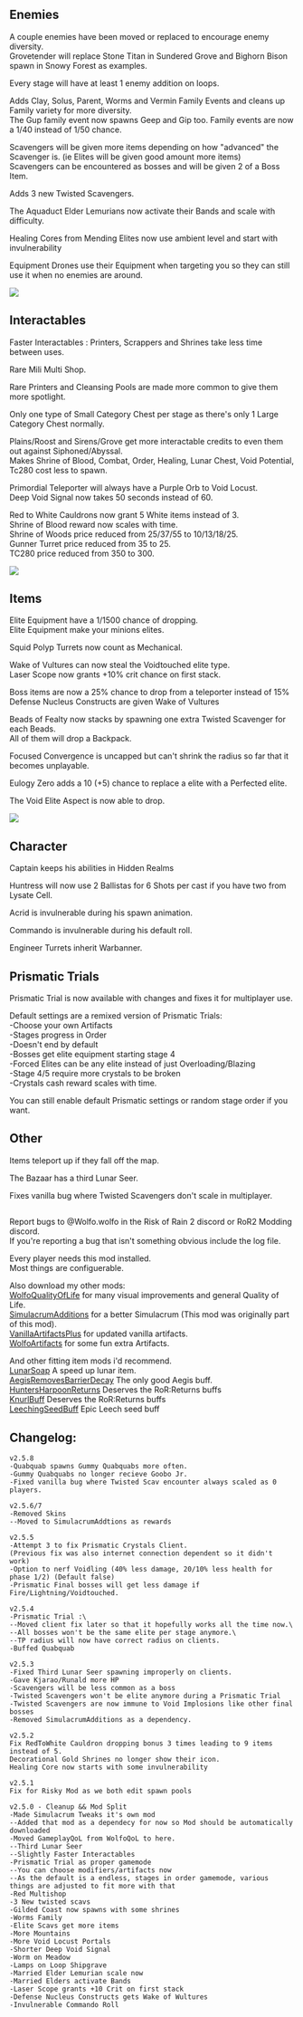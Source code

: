 ## Enemies
A couple enemies have been moved or replaced to encourage enemy diversity.\
Grovetender will replace Stone Titan in Sundered Grove and Bighorn Bison spawn in Snowy Forest as examples.

Every stage will have at least 1 enemy addition on loops.

Adds Clay, Solus, Parent, Worms and Vermin Family Events and cleans up Family variety for more diversity.\
The Gup family event now spawns Geep and Gip too.
Family events are now a 1/40 instead of 1/50 chance.  

Scavengers will be given more items depending on how "advanced" the Scavenger is. (ie Elites will be given good amount more items)\
Scavengers can be encountered as bosses and will be given 2 of a Boss Item.

Adds 3 new Twisted Scavengers.

The Aquaduct Elder Lemurians now activate their Bands and scale with difficulty.

Healing Cores from Mending Elites now use ambient level and start with invulnerability

Equipment Drones use their Equipment when targeting you so they can still use it when no enemies are around.

![](https://cdn.discordapp.com/attachments/743886063738683413/955900668235882586/unknown.png)

## Interactables
Faster Interactables : Printers, Scrappers and Shrines take less time between uses.

Rare Mili Multi Shop.

Rare Printers and Cleansing Pools are made more common to give them more spotlight.

Only one type of Small Category Chest per stage as there's only 1 Large Category Chest normally.

Plains/Roost and Sirens/Grove get more interactable credits to even them out against Siphoned/Abyssal.  
Makes Shrine of Blood, Combat, Order, Healing, Lunar Chest, Void Potential, Tc280 cost less to spawn.

Primordial Teleporter will always have a Purple Orb to Void Locust.\
Deep Void Signal now takes 50 seconds instead of 60.

Red to White Cauldrons now grant 5 White items instead of 3.\
Shrine of Blood reward now scales with time.\
Shrine of Woods price reduced from 25/37/55 to 10/13/18/25.\
Gunner Turret price reduced from 35 to 25.\
TC280 price reduced from 350 to 300.

![](https://cdn.discordapp.com/attachments/1115182271276781698/1188234906325745734/image.png?ex=6599c8fe&is=658753fe&hm=095db48b6f84d62142502845e610d191bc59ea230f6c1e658399c96fe626027f&)

## Items
Elite Equipment have a 1/1500 chance of dropping.\
Elite Equipment make your minions elites.

Squid Polyp Turrets now count as Mechanical.

Wake of Vultures can now steal the Voidtouched elite type.\
Laser Scope now grants +10% crit chance on first stack.

Boss items are now a 25% chance to drop from a teleporter instead of 15%\
Defense Nucleus Constructs are given Wake of Vultures

Beads of Fealty now stacks by spawning one extra Twisted Scavenger for each Beads.\
All of them will drop a Backpack.

Focused Convergence is uncapped but can't shrink the radius so far that it becomes unplayable.

Eulogy Zero adds a 10 (+5) chance to replace a elite with a Perfected elite.

The Void Elite Aspect is now able to drop.

![](https://cdn.discordapp.com/attachments/943509112258428958/955906279912661043/unknown.png)


## Character
Captain keeps his abilities in Hidden Realms  

Huntress will now use 2 Ballistas for 6 Shots per cast if you have two from Lysate Cell.

Acrid is invulnerable during his spawn animation.  

Commando is invulnerable during his default roll.  

Engineer Turrets inherit Warbanner.

## Prismatic Trials
Prismatic Trial is now available with changes and fixes it for multiplayer use.

Default settings are a remixed version of Prismatic Trials:  
-Choose your own Artifacts  
-Stages progress in Order  
-Doesn't end by default  
-Bosses get elite equipment starting stage 4  
-Forced Elites can be any elite instead of just Overloading/Blazing  
-Stage 4/5 require more crystals to be broken  
-Crystals cash reward scales with time.  

You can still enable default Prismatic settings or random stage order if you want.

## Other
Items teleport up if they fall off the map.

The Bazaar has a third Lunar Seer.

Fixes vanilla bug where Twisted Scavengers don't scale in multiplayer.
##
Report bugs to @Wolfo.wolfo in the Risk of Rain 2 discord or RoR2 Modding discord.\
If you're reporting a bug that isn't something obvious include the log file.

Every player needs this mod installed.\
Most things are configuerable.

Also download my other mods:\
[WolfoQualityOfLife](https://thunderstore.io/package/Wolfo/WolfoQualityOfLife/) for many visual improvements and general Quality of Life.\
[SimulacrumAdditions](https://thunderstore.io/package/Wolfo/SimulacrumAdditions) for a better Simulacrum (This mod was originally part of this mod).\
[VanillaArtifactsPlus](https://thunderstore.io/package/Wolfo/VanillaArtifactsPlus) for updated vanilla artifacts.\
[WolfoArtifacts](https://thunderstore.io/package/Wolfo/WolfoArtifacts) for some fun extra Artifacts.

And other fitting item mods i'd recommend.\
[LunarSoap](https://thunderstore.io/package/Wolfo/LunarSoap/) A speed up lunar item.\
[AegisRemovesBarrierDecay](https://thunderstore.io/package/Wolfo/AegisRemovesBarrierDecay/) The only good Aegis buff.\
[HuntersHarpoonReturns](https://thunderstore.io/package/Wolfo/HuntersHarpoonReturns) Deserves the RoR:Returns buffs\
[KnurlBuff](https://thunderstore.io/package/OakPrime/KnurlBuff/) Deserves the RoR:Returns buffs\
[LeechingSeedBuff](https://thunderstore.io/package/OakPrime/LeechingSeedBuff/) Epic Leech seed buff

## Changelog:
```
v2.5.8
-Quabquab spawns Gummy Quabquabs more often.
-Gummy Quabquabs no longer recieve Goobo Jr.
-Fixed vanilla bug where Twisted Scav encounter always scaled as 0 players.

v2.5.6/7
-Removed Skins
--Moved to SimulacrumAddtions as rewards

v2.5.5
-Attempt 3 to fix Prismatic Crystals Client.
(Previous fix was also internet connection dependent so it didn't work)
-Option to nerf Voidling (40% less damage, 20/10% less health for phase 1/2) (Default false)
-Prismatic Final bosses will get less damage if Fire/Lightning/Voidtouched.

v2.5.4
-Prismatic Trial :\
--Moved client fix later so that it hopefully works all the time now.\
--All bosses won't be the same elite per stage anymore.\
--TP radius will now have correct radius on clients.  
-Buffed Quabquab

v2.5.3
-Fixed Third Lunar Seer spawning improperly on clients.
-Gave Kjarao/Runald more HP
-Scavengers will be less common as a boss
-Twisted Scavengers won't be elite anymore during a Prismatic Trial
-Twisted Scavengers are now immune to Void Implosions like other final bosses
-Removed SimulacrumAdditions as a dependency.

v2.5.2  
Fix RedToWhite Cauldron dropping bonus 3 times leading to 9 items instead of 5.  
Decorational Gold Shrines no longer show their icon.
Healing Core now starts with some invulnerability

v2.5.1    
Fix for Risky Mod as we both edit spawn pools  

v2.5.0 - Cleanup && Mod Split   
-Made Simulacrum Tweaks it's own mod  
--Added that mod as a dependecy for now so Mod should be automatically downloaded  
-Moved GameplayQoL from WolfoQoL to here.  
--Third Lunar Seer  
--Slightly Faster Interactables  
-Prismatic Trial as proper gamemode  
--You can choose modifiers/artifacts now  
--As the default is a endless, stages in order gamemode, various things are adjusted to fit more with that  
-Red Multishop  
-3 New twisted scavs  
-Gilded Coast now spawns with some shrines  
-Worms Family  
-Elite Scavs get more items  
-More Mountains  
-More Void Locust Portals  
-Shorter Deep Void Signal  
-Worm on Meadow  
-Lamps on Loop Shipgrave  
-Married Elder Lemurian scale now  
-Married Elders activate Bands  
-Laser Scope grants +10 Crit on first stack  
-Defense Nucleus Constructs gets Wake of Wultures  
-Invulnerable Commando Roll  
